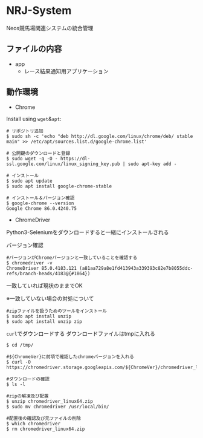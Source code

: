 # NRJ-System
Neos競馬場関連システムの統合管理

## ファイルの内容
- app
  - レース結果通知用アプリケーション
 
## 動作環境
- Chrome

 Install using `wget`&`apt`:
```shell
# リポジトリ追加
$ sudo sh -c 'echo "deb http://dl.google.com/linux/chrome/deb/ stable main" >> /etc/apt/sources.list.d/google-chrome.list'

# 公開鍵のダウンロードと登録
$ sudo wget -q -O - https://dl-ssl.google.com/linux/linux_signing_key.pub | sudo apt-key add -

# インストール
$ sudo apt update
$ sudo apt install google-chrome-stable

# インストール＆バージョン確認
$ google-chrome --version
Google Chrome 86.0.4240.75
```
- ChromeDriver

Python3-Seleniumをダウンロードすると一緒にインストールされる

バージョン確認
```Shell
#バージョンがChromeバージョンと一致していることを確認する
$ chromedriver -v
ChromeDriver 85.0.4183.121 (a81aa729a8e1fd413943a339393c82e7b8055ddc-refs/branch-heads/4183@{#1864})
```
一致していれば現状のままでOK

※一致していない場合の対処について
```Shell
#zipファイルを扱うためのツールをインストール
$ sudo apt install unzip
$ sudo apt install unzip zip
```
`curl`でダウンロードする
ダウンロードファイルはtmpに入れる
```Shell
$ cd /tmp/

#${ChromeVer}に前項で確認したchromeバージョンを入れる
$ curl -O https://chromedriver.storage.googleapis.com/${ChromeVer}/chromedriver_linux64.zip

#ダウンロードの確認
$ ls -l

#zipの解凍及び配置
$ unzip chromedriver_linux64.zip
$ sudo mv chromedriver /usr/local/bin/

#配置後の確認及び元ファイルの削除
$ which chromedriver 
$ rm chromedriver_linux64.zip
```